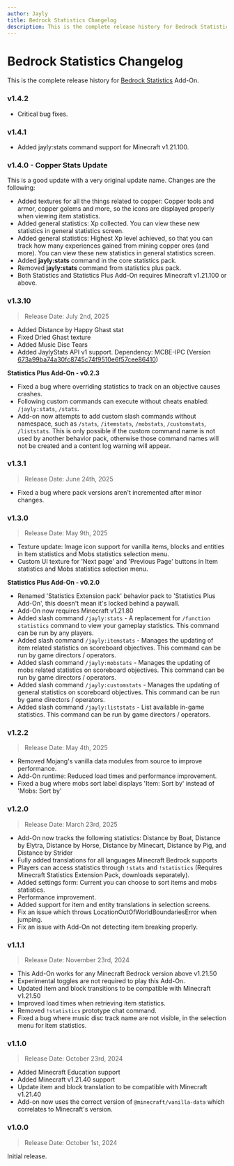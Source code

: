 ```yaml
---
author: Jayly
title: Bedrock Statistics Changelog
description: This is the complete release history for Bedrock Statistics Add-On.
---
```


# Bedrock Statistics Changelog

This is the complete release history for [Bedrock Statistics](/posts/statistics/) Add-On.

### v1.4.2

- Critical bug fixes.

### v1.4.1

- Added jayly:stats command support for Minecraft v1.21.100.

### v1.4.0 - Copper Stats Update

This is a good update with a very original update name. Changes are the following:

- Added textures for all the things related to copper: Copper tools and armor, copper golems and more, so the icons are displayed properly when viewing item statistics.
- Added general statistics: Xp collected. You can view these new statistics in general statistics screen.
- Added general statistics: Highest Xp level achieved, so that you can track how many experiences gained from mining copper ores (and more). You can view these new statistics in general statistics screen.
- Added **jayly:stats** command in the core statistics pack.
- Removed **jayly:stats** command from statistics plus pack.
- Both Statistics and Statistics Plus Add-On requires Minecraft v1.21.100 or above.

### v1.3.10

> Release Date: July 2nd, 2025

- Added Distance by Happy Ghast stat
- Fixed Dried Ghast texture
- Added Music Disc Tears
- Added JaylyStats API v1 support. Dependency: MCBE-IPC (Version [673a99ba74a30fc8745c74f9510e6f57cee86410](https://github.com/OmniacDev/MCBE-IPC/blob/673a99ba74a30fc8745c74f9510e6f57cee86410/src/ipc.ts))

**Statistics Plus Add-On - v0.2.3**

- Fixed a bug where overriding statistics to track on an objective causes crashes.
- Following custom commands can execute without cheats enabled: `/jayly:stats`, `/stats`.
- Add-on now attempts to add custom slash commands without namespace, such as `/stats`, `/itemstats`, `/mobstats`, `/customstats`, `/liststats`. This is only possible if the custom command name is not used by another behavior pack, otherwise those command names will not be created and a content log warning will appear.

### v1.3.1

> Release Date: June 24th, 2025

- Fixed a bug where pack versions aren't incremented after minor changes.

### v1.3.0

> Release Date: May 9th, 2025

- Texture update: Image icon support for vanilla items, blocks and entities in Item statistics and Mobs statistics selection menu.
- Custom UI texture for 'Next page' and 'Previous Page' buttons in Item statistics and Mobs statistics selection menu.

**Statistics Plus Add-On - v0.2.0**

- Renamed 'Statistics Extension pack' behavior pack to 'Statistics Plus Add-On', this doesn't mean it's locked behind a paywall.
- Add-On now requires Minecraft v1.21.80
- Added slash command `/jayly:stats` - A replacement for `/function statistics` command to view your gameplay statistics. This command can be run by any players.
- Added slash command `/jayly:itemstats` - Manages the updating of item related statistics on scoreboard objectives. This command can be run by game directors / operators.
- Added slash command `/jayly:mobstats` - Manages the updating of mobs related statistics on scoreboard objectives. This command can be run by game directors / operators.
- Added slash command `/jayly:customstats` - Manages the updating of general statistics on scoreboard objectives. This command can be run by game directors / operators.
- Added slash command `/jayly:liststats` - List available in-game statistics. This command can be run by game directors / operators.

### v1.2.2

> Release Date: May 4th, 2025

- Removed Mojang's vanilla data modules from source to improve performance.
- Add-On runtime: Reduced load times and performance improvement.
- Fixed a bug where mobs sort label displays 'Item: Sort by' instead of 'Mobs: Sort by'

### v1.2.0

> Release Date: March 23rd, 2025

- Add-On now tracks the following statistics: Distance by Boat, Distance by Elytra, Distance by Horse, Distance by Minecart, Distance by Pig, and Distance by Strider
- Fully added translations for all languages Minecraft Bedrock supports
- Players can access statistics through `!stats` and `!statistics` (Requires Minecraft Statistics Extension Pack, downloads separately).
- Added settings form: Current you can choose to sort items and mobs statistics.
- Performance improvement.
- Added support for item and entity translations in selection screens.
- Fix an issue which throws LocationOutOfWorldBoundariesError when jumping.
- Fix an issue with Add-On not detecting item breaking properly.

### v1.1.1

> Release Date: November 23rd, 2024

- This Add-On works for any Minecraft Bedrock version above v1.21.50
- Experimental toggles are not required to play this Add-On.
- Updated item and block transitions to be compatible with Minecraft v1.21.50
- Improved load times when retrieving item statistics.
- Removed `!statistics` prototype chat command.
- Fixed a bug where music disc track name are not visible, in the selection menu for item statistics.

### v1.1.0

> Release Date: October 23rd, 2024

- Added Minecraft Education support
- Added Minecraft v1.21.40 support
- Update item and block translation to be compatible with Minecraft v1.21.40
- Add-on now uses the correct version of `@minecraft/vanilla-data` which correlates to Minecraft's version.

### v1.0.0

> Release Date: October 1st, 2024

Initial release.

